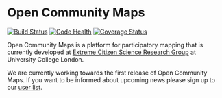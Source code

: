 Open Community Maps
===================

[![Build Status](https://travis-ci.org/ExCiteS/opencommunitymaps.svg?branch=master)](https://travis-ci.org/ExCiteS/opencommunitymaps) [![Code Health](https://landscape.io/github/ExCiteS/opencommunitymaps/master/landscape.png)](https://landscape.io/github/ExCiteS/opencommunitymaps/master) [![Coverage Status](https://coveralls.io/repos/ExCiteS/opencommunitymaps/badge.png?branch=master)](https://coveralls.io/r/ExCiteS/opencommunitymaps?branch=master)

Open Community Maps is a platform for participatory mapping that is currently developed at [Extreme Citizen Science Research Group](http://ucl.ac.uk/excites) at University College London. 

We are currently working towards the first release of Open Community Maps. If you want to be informed about upcoming news please sign up to our [user list](https://groups.google.com/d/forum/opencommunitymaps).
